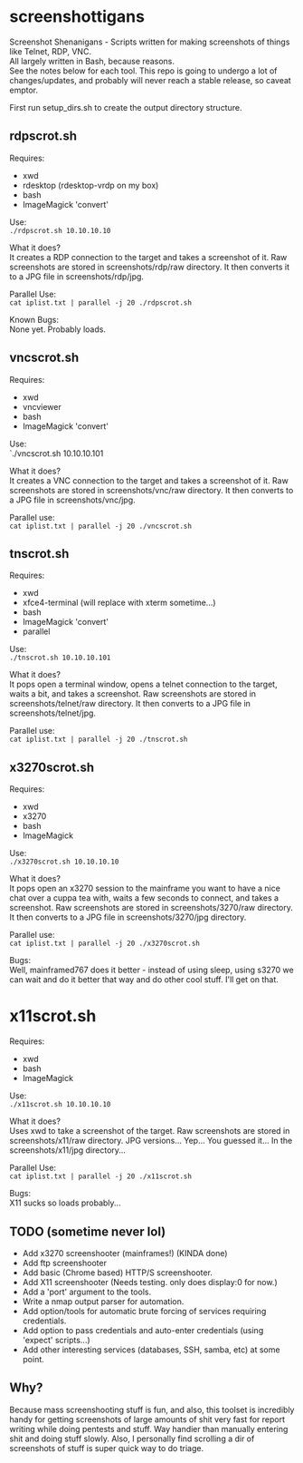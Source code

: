 # screenshottigans
Screenshot Shenanigans - Scripts written for making screenshots of things like Telnet, RDP, VNC.  
All largely written in Bash, because reasons.  
See the notes below for each tool. This repo is going to undergo a lot of changes/updates, and probably will never reach a stable release, so caveat emptor.

First run setup_dirs.sh to create the output directory structure.

## rdpscrot.sh  
Requires:  
- xwd  
- rdesktop (rdesktop-vrdp on my box)
- bash
- ImageMagick 'convert'

Use:  
`./rdpscrot.sh 10.10.10.10`

What it does?  
It creates a RDP connection to the target and takes a screenshot of it. Raw screenshots are stored in screenshots/rdp/raw directory. It then converts it to a JPG file in screenshots/rdp/jpg.

Parallel Use:  
`cat iplist.txt | parallel -j 20 ./rdpscrot.sh `

Known Bugs:  
None yet. Probably loads.

## vncscrot.sh  
Requires:  
- xwd  
- vncviewer  
- bash  
- ImageMagick 'convert'  

Use:  
`./vncscrot.sh 10.10.10.101  

What it does?  
It creates a VNC connection to the target and takes a screenshot of it. Raw screenshots are stored in screenshots/vnc/raw directory. It then converts to a JPG file in screenshots/vnc/jpg.  

Parallel use:   
`cat iplist.txt | parallel -j 20 ./vncscrot.sh `  

## tnscrot.sh  
Requires:  
- xwd  
- xfce4-terminal (will replace with xterm sometime...)  
- bash  
- ImageMagick 'convert'  
- parallel

Use:  
`./tnscrot.sh 10.10.10.101 `  

What it does?  
It pops open a terminal window, opens a telnet connection to the target, waits a bit, and takes a screenshot. Raw screenshots are stored in screenshots/telnet/raw directory. It then converts to a JPG file in screenshots/telnet/jpg.  

Parallel use:  
`cat iplist.txt | parallel -j 20 ./tnscrot.sh`

## x3270scrot.sh  
Requires:  
- xwd  
- x3270  
- bash  
- ImageMagick  

Use:  
`./x3270scrot.sh 10.10.10.10`  

What it does?  
It pops open an x3270 session to the mainframe you want to have a nice chat over a cuppa tea with, waits a few seconds to connect, and takes a screenshot. Raw screenshots are stored in screenshots/3270/raw directory. It then converts to a JPG file in screenshots/3270/jpg directory.

Parallel use:  
`cat iplist.txt | parallel -j 20 ./x3270scrot.sh`  

Bugs:  
Well, mainframed767 does it better - instead of using sleep, using s3270 we can wait and do it better that way and do other cool stuff. I'll get on that.  

# x11scrot.sh  
Requires:
- xwd
- bash
- ImageMagick

Use:  
`./x11scrot.sh 10.10.10.10`  

What it does?  
Uses xwd to take a screenshot of the target. Raw screenshots are stored in screenshots/x11/raw directory. JPG versions... Yep... You guessed it... In the screenshots/x11/jpg directory...

Parallel Use:  
`cat iplist.txt | parallel -j 20 ./x11scrot.sh`  

Bugs:  
X11 sucks so loads probably...  

## TODO (sometime never lol)  
- Add x3270 screenshooter (mainframes!)  (KINDA done)
- Add ftp screenshooter  
- Add basic (Chrome based) HTTP/S screenshooter.  
- Add X11 screenshooter  (Needs testing. only does display:0 for now.)
- Add a 'port' argument to the tools.
- Write a nmap output parser for automation.
- Add option/tools for automatic brute forcing of services requiring credentials.  
- Add option to pass credentials and auto-enter credentials (using 'expect' scripts...)
- Add other interesting services (databases, SSH, samba, etc) at some point.

## Why?  
Because mass screenshooting stuff is fun, and also, this toolset is incredibly handy for getting screenshots of large amounts of shit very fast for report writing while doing pentests and stuff. Way handier than manually entering shit and doing stuff slowly. Also, I personally find scrolling a dir of screenshots of stuff is super quick way to do triage.
